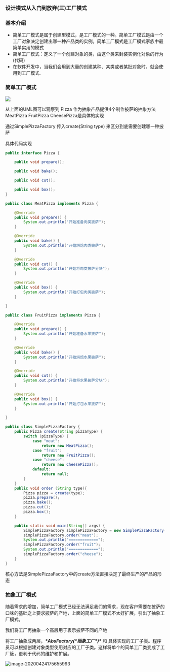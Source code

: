 ### 设计模式从入门到放弃(三)工厂模式

### 基本介绍

-  简单工厂模式是属于创建型模式，是工厂模式的一种。简单工厂模式是由一个工厂对象决定创建出哪一种产品类的实例。简单工厂模式是工厂模式家族中最简单实用的模式
- 简单工厂模式：定义了一个创建对象的类，由这个类来封装实例化对象的行为(代码)
- 在软件开发中，当我们会用到大量的创建某种、某类或者某批对象时，就会使用到工厂模式.

### 简单工厂模式

![](E:\java_project\java-design-patterns-learn\doc\corn\SimpleFactory.png)

从上面的UML图可以观察到 Pizza 作为抽象产品提供4个制作披萨的抽象方法 MeatPizza FruitPizza CheesePizza是具体的实现

通过SimplePizzaFactory 传入create(String type) 来区分到底需要创建哪一种披萨

具体代码实现

```java
public interface Pizza {

    public void prepare();

    public void bake();

    public void cut();

    public void box();
}

```

```java
public class MeatPizza implements Pizza {

    @Override
    public void prepare() {
        System.out.println("开始准备肉类披萨");
    }

    @Override
    public void bake() {
        System.out.println("开始烘焙肉类披萨");
    }

    @Override
    public void cut() {
        System.out.println("开始将肉类披萨分块");
    }

    @Override
    public void box() {
        System.out.println("开始打包肉类披萨");
    }

}
```

```java
public class FruitPizza implements Pizza {

    @Override
    public void prepare() {
        System.out.println("开始准备水果披萨");
    }

    @Override
    public void bake() {
        System.out.println("开始烘焙水果披萨");
    }

    @Override
    public void cut() {
        System.out.println("开始将水果披萨分块");
    }

    @Override
    public void box() {
        System.out.println("开始打包水果披萨");
    }

}
```

```java
public class SimplePizzaFactory {
    public Pizza create(String pizzaType) {
        switch (pizzaType) {
            case "meat":
                return new MeatPizza();
            case "fruit":
                return new FruitPizza();
            case "cheese":
                return new CheesePizza();
            default:
                return null;
        }
    }
    public void order (String type){
        Pizza pizza = create(type);
        pizza.prepare();
        pizza.bake();
        pizza.cut();
        pizza.box();
    }

    public static void main(String[] args) {
        SimplePizzaFactory simplePizzaFactory = new SimplePizzaFactory();
        simplePizzaFactory.order("meat");
        System.out.println("=============");
        simplePizzaFactory.order("fruit");
        System.out.println("=============");
        simplePizzaFactory.order("cheese");
    }
}

```

核心方法是SimplePizzaFactory中的create方法直接决定了最终生产的产品的形态

### 抽象工厂模式

随着需求的增加，简单工厂模式已经无法满足我们的需求，现在客户需要在披萨的口味的基础之上要求披萨的产地，上面的简单工厂模式不太好扩展，引出了抽象工厂模式。

我们将工厂再抽象一个高层用于表示披萨不同的产地

将工厂抽象成两层，***\*AbsFactory(\****抽象工厂***\*)\**** 和 具体实现的工厂子类。程序员可以根据创建对象类型使用对应的工厂子类。这样将单个的简单工厂类变成了工厂簇，更利于代码的维护和扩展。

![image-20200424175655993](C:\Users\denglw\AppData\Roaming\Typora\typora-user-images\image-20200424175655993.png)
